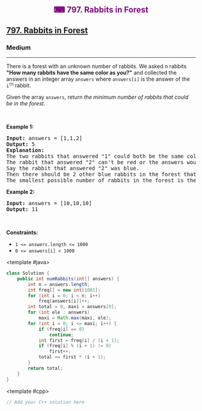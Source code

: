 <div align = "center">
<h style = "margin-bottom: 0px; margin-top: 0px; color : purple;" align = "center" class = "header">

## ⌨ 797. Rabbits in Forest

</h>
</div>

<h2><a href="https://leetcode.com/problems/rabbits-in-forest" target = "_blank">797. Rabbits in Forest</a></h2><h3>Medium</h3><hr><p>There is a forest with an unknown number of rabbits. We asked n rabbits <strong>&quot;How many rabbits have the same color as you?&quot;</strong> and collected the answers in an integer array <code>answers</code> where <code>answers[i]</code> is the answer of the <code>i<sup>th</sup></code> rabbit.</p>

<p>Given the array <code>answers</code>, return <em>the minimum number of rabbits that could be in the forest</em>.</p>

<p>&nbsp;</p>
<p><strong class="example">Example 1:</strong></p>

<pre>
<strong>Input:</strong> answers = [1,1,2]
<strong>Output:</strong> 5
<strong>Explanation:</strong>
The two rabbits that answered &quot;1&quot; could both be the same color, say red.
The rabbit that answered &quot;2&quot; can&#39;t be red or the answers would be inconsistent.
Say the rabbit that answered &quot;2&quot; was blue.
Then there should be 2 other blue rabbits in the forest that didn&#39;t answer into the array.
The smallest possible number of rabbits in the forest is therefore 5: 3 that answered plus 2 that didn&#39;t.
</pre>

<p><strong class="example">Example 2:</strong></p>

<pre>
<strong>Input:</strong> answers = [10,10,10]
<strong>Output:</strong> 11
</pre>

<p>&nbsp;</p>
<p><strong>Constraints:</strong></p>

<ul>
	<li><code>1 &lt;= answers.length &lt;= 1000</code></li>
	<li><code>0 &lt;= answers[i] &lt; 1000</code></li>
</ul>

<CodeTabs :languages="[ { name: 'C++', slot: 'cpp' }, { name: 'Java', slot: 'java' } ]"> <template #java>

```java
class Solution {
    public int numRabbits(int[] answers) {
        int n = answers.length;
        int freq[] = new int[1001];
        for (int i = 0; i < n; i++)
            freq[answers[i]]++;
        int total = 0, maxi = answers[0];
        for (int ele : answers)
            maxi = Math.max(maxi, ele);
        for (int i = 0; i <= maxi; i++) {
            if (freq[i] == 0)
                continue;
            int first = freq[i] / (i + 1);
            if (freq[i] % (i + 1) != 0)
                first++;
            total += first * (i + 1);
        }
        return total;
    }
}
```

</template>

<template #cpp>

```cpp
// Add your C++ solution here
```

</template>

</CodeTabs>
